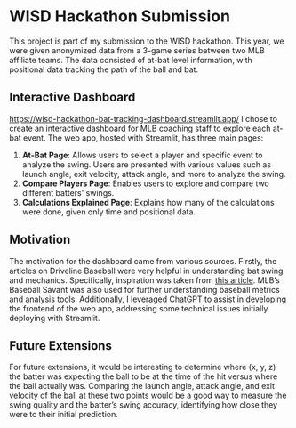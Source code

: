 # WISD Hackathon Submission

This project is part of my submission to the WISD hackathon. This year, we were given anonymized data from a 3-game series between two MLB affiliate teams. The data consisted of at-bat level information, with positional data tracking the path of the ball and bat.

## Interactive Dashboard
https://wisd-hackathon-bat-tracking-dashboard.streamlit.app/ 
I chose to create an interactive dashboard for MLB coaching staff to explore each at-bat event. The web app, hosted with Streamlit, has three main pages:

1. **At-Bat Page**: Allows users to select a player and specific event to analyze the swing. Users are presented with various values such as launch angle, exit velocity, attack angle, and more to analyze the swing.
2. **Compare Players Page**: Enables users to explore and compare two different batters' swings.
3. **Calculations Explained Page**: Explains how many of the calculations were done, given only time and positional data.

## Motivation

The motivation for the dashboard came from various sources. Firstly, the articles on Driveline Baseball were very helpful in understanding bat swing and mechanics. Specifically, inspiration was taken from [this article](https://www.drivelinebaseball.com/2022/12/hitting-biomechanics-barrel-direction/). MLB’s Baseball Savant was also used for further understanding baseball metrics and analysis tools. Additionally, I leveraged ChatGPT to assist in developing the frontend of the web app, addressing some technical issues initially deploying with Streamlit.

## Future Extensions

For future extensions, it would be interesting to determine where (x, y, z) the batter was expecting the ball to be at the time of the hit versus where the ball actually was. Comparing the launch angle, attack angle, and exit velocity of the ball at these two points would be a good way to measure the swing quality and the batter’s swing accuracy, identifying how close they were to their initial prediction.
